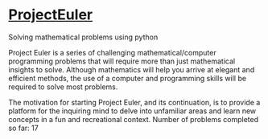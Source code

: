# [ProjectEuler]( https://projecteuler.net/)
Solving mathematical problems using python

Project Euler is a series of challenging mathematical/computer programming problems
that will require more than just mathematical insights to solve. Although mathematics
will help you arrive at elegant and efficient methods, the use of a computer and programming
skills will be required to solve most problems.

The motivation for starting Project Euler, and its continuation, is to provide a platform
for the inquiring mind to delve into unfamiliar areas and learn new concepts in a fun and
recreational context.
Number of problems completed so far: 17
